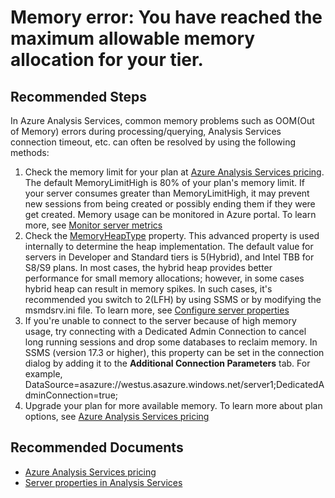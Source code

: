 <properties
    pageTitle="Memory error: You have reached the maximum allowable memory allocation for your tier."
    description="Memory error: You have reached the maximum allowable memory allocation for your tier."
    service="microsoft.analysisservices"
    resource="servers"
    authors="binf"
    ms.author=""
    resourceTags=""
    selfHelpType="resource"
    supportTopicIds=""
    productPesIds=""
    displayOrder="1"
    cloudEnvironments="MoonCake"
 	articleId="15dc089b-0c5c-4e33-b3ad-a40b00a011b1"
/>

# Memory error: You have reached the maximum allowable memory allocation for your tier.

## **Recommended Steps**

In Azure Analysis Services, common memory problems such as OOM(Out of Memory) errors during processing/querying, Analysis Services connection timeout, etc. can often be resolved by using the following methods:

1. Check the memory limit for your plan at [Azure Analysis Services pricing](https://azure.microsoft.com/pricing/details/analysis-services/). The default MemoryLimitHigh is 80% of your plan's memory limit. If your server consumes greater than MemoryLimitHigh, it may prevent new sessions from being created or possibly ending them if they were get created. Memory usage can be monitored in Azure portal. To learn more, see [Monitor server metrics](https://docs.microsoft.com/azure/analysis-services/analysis-services-monitor)
2. Check the [MemoryHeapType](https://docs.microsoft.com/sql/analysis-services/server-properties/memory-properties) property. This advanced property is used internally to determine the heap implementation. The default value for servers in Developer and Standard tiers is 5(Hybrid), and Intel TBB for S8/S9 plans. In most cases, the hybrid heap provides better performance for small memory allocations; however, in some cases hybrid heap can result in memory spikes. In such cases, it's recommended you switch to 2(LFH) by using SSMS or by modifying the msmdsrv.ini file. To learn more, see [Configure server properties](https://docs.microsoft.com/sql/analysis-services/server-properties/server-properties-in-analysis-services)
3. If you're unable to connect to the server because of high memory usage, try connecting with a Dedicated Admin Connection to cancel long running sessions and drop some databases to reclaim memory. In SSMS (version 17.3 or higher), this property can be set in the connection dialog by adding it to the **Additional Connection Parameters** tab. For example, DataSource=asazure://westus.asazure.windows.net/server1;DedicatedAdminConnection=true;
4. Upgrade your plan for more available memory. To learn more about plan options, see [Azure Analysis Services pricing](https://azure.microsoft.com/pricing/details/analysis-services/)

## **Recommended Documents**

* [Azure Analysis Services pricing](https://azure.microsoft.com/pricing/details/analysis-services/)
* [Server properties in Analysis Services](https://docs.microsoft.com/sql/analysis-services/server-properties/server-properties-in-analysis-services)
